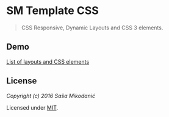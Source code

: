 # SM Template CSS
> CSS Responsive, Dynamic Layouts and CSS 3 elements.

## Demo
[List of layouts and CSS elements](https://smikodanic.github.io/smtemplate-css/)



## License

*Copyright (c) 2016 Saša Mikodanić*

Licensed under [MIT](https://raw.githubusercontent.com/smikodanic/smtemplate-css/master/LICENSE).
